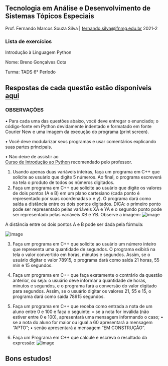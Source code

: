 ## Tecnologia em Análise e Desenvolvimento de Sistemas Tópicos Especiais 
Prof. Fernando Marcos Souza Silva | fernando.silva@ifnmg.edu.br 2021-2 
### Lista de exercícios 
Introdução à Linguagem Python 


Nome: Breno Gonçalves Cota

Turma: TADS 6° Período

## Respostas de cada questão estão disponíveis [aqui](https://github.com/brenogcota/python-labs/issues)


### OBSERVAÇÕES

• Para cada uma das questões abaixo, você deve entregar o enunciado; o código-fonte em  Python devidamente indentado e formatado em fonte Courier New e uma imagem da  execução do programa (print screen). 

• Você deve modularizar seus programas e usar comentários explicando suas partes principais. 

• Não deixe de assistir ao  
[Curso de Introdução ao Python](https://youtube.com/playlist?list=PLyqOvdQmGdTSEPnO0DKgHlkXb8x3cyglD) recomendado pelo professor. 

1. Usando apenas duas variáveis inteiras, faça um programa em C++ que solicite ao usuário que  digite 5 números. Ao final, o programa escreverá na tela o produto de todos os números digitados. 
2. Faça um programa em C++ que solicite ao usuário que digite os valores de dois pontos (A e  B) em um plano cartesiano (cada ponto é representado por suas coordenadas x e y). O  programa dará como saída a distância entre os dois pontos digitados. 
DICA: o primeiro ponto pode ser representado pelas variáveis XA e YA e o segundo ponto  pode ser representado pelas variáveis XB e YB. Observe a imagem: 
![image](https://user-images.githubusercontent.com/46490801/148147970-1ecb57f8-e521-4af7-a649-9c12032988df.png)


A distância entre os dois pontos A e B pode ser dada pela fórmula: 

![image](https://user-images.githubusercontent.com/46490801/148148003-44f08727-bc82-4ac4-af5c-307c46ef09b3.png)

3. Faça um programa em C++ que solicite ao usuário um número inteiro que representa uma  quantidade de segundos. O programa exibirá na tela o valor convertido em horas, minutos e  segundos. Assim, se o usuário digitar o valor 78915, o programa dará como saída 21 horas,  55 min e 15 segundos. 

4. Faça um programa em C++ que faça exatamente o contrário da questão anterior, ou seja: o  usuário deve informar a quantidade de horas, minutos e segundos, e o programa fará a  conversão do valor digitado para segundos. Assim, se o usuário digitar os valores 21, 55 e 15,  o programa dará como saída 78915 segundos.

5. Faça um programa em C++ que receba como entrada a nota de um aluno entre 0 e 100 e  faça o seguinte: 
• se a nota for inválida (não estiver entre 0 e 100), apresentará uma mensagem informando  o caso; 
• se a nota do aluno for maior ou igual a 60 apresentará a mensagem “APTO”; • senão apresentará a mensagem “EM CONSTRUÇÃO”. 

6. Faça um Programa em C++ que calcule e escreva o resultado da expressão: 
![image](https://user-images.githubusercontent.com/46490801/148148058-c9626577-2946-4b3d-88fd-d518ca15822b.png)



## Bons estudos! 
